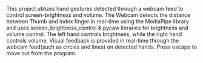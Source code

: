 This project utilizes hand gestures detected through a webcam feed to control screen-brightness and volume.
The Webcam detects the distance between Thumb and index finger in real-time using the MediaPipe library and uses screen_brightness_control & pycaw libraries for brightness and volume control.
The left hand controls brightness, while the right hand controls volume.
Visual feedback is provided in real-time through the webcam feed(such as circles and lines) on detected hands.
Press escape to move out from the program.
